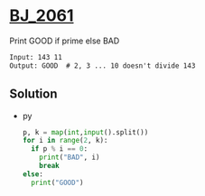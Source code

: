 # [BJ_2061](https://acmicpc.net/problem/2061)

Print GOOD if prime else BAD

```txt
Input: 143 11
Output: GOOD  # 2, 3 ... 10 doesn't divide 143
```

## Solution

* py

  ```py
  p, k = map(int,input().split())
  for i in range(2, k):
    if p % i == 0:
      print("BAD", i)
      break
  else:
    print("GOOD")
  ```
